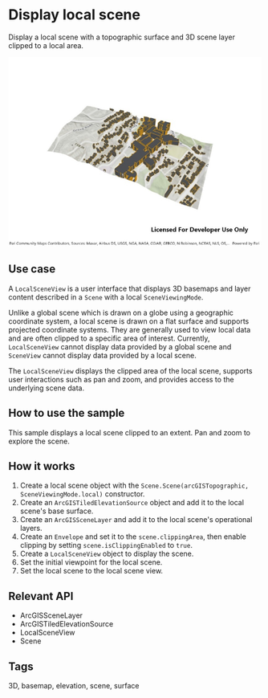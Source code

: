# Display local scene

Display a local scene with a topographic surface and 3D scene layer clipped to a local area.

![Image of display local scene](displaylocalscene.jpg)

## Use case

A `LocalSceneView` is a user interface that displays 3D basemaps and layer content described in a `Scene` with a local `SceneViewingMode`.

Unlike a global scene which is drawn on a globe using a geographic coordinate system, a local scene is drawn on a flat surface and supports projected coordinate systems. They are generally used to view local data and are often clipped to a specific area of interest. Currently, `LocalSceneView` cannot display data provided by a global scene and `SceneView` cannot display data provided by a local scene.

The `LocalSceneView` displays the clipped area of the local scene, supports user interactions such as pan and zoom, and provides access to the underlying scene data.

## How to use the sample

This sample displays a local scene clipped to an extent. Pan and zoom to explore the scene.

## How it works

1. Create a local scene object with the `Scene.Scene(arcGISTopographic, SceneViewingMode.local)` constructor.
2. Create an `ArcGISTiledElevationSource` object and add it to the local scene's base surface.
3. Create an `ArcGISSceneLayer` and add it to the local scene's operational layers.
4. Create an `Envelope` and set it to the `scene.clippingArea`, then enable clipping by setting `scene.isClippingEnabled` to `true`.
5. Create a `LocalSceneView` object to display the scene.
6. Set the initial viewpoint for the local scene.
7. Set the local scene to the local scene view.

## Relevant API

* ArcGISSceneLayer
* ArcGISTiledElevationSource
* LocalSceneView
* Scene

## Tags

3D, basemap, elevation, scene, surface
